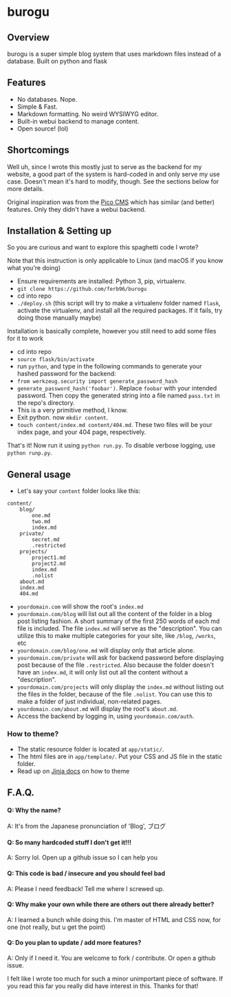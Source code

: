 # burogu

## Overview

burogu is a super simple blog system that uses markdown files instead of a database. Built on python and flask

## Features

- No databases. Nope.
- Simple & Fast.
- Markdown formatting. No weird WYSIWYG editor.
- Built-in webui backend to manage content.
- Open source! (lol)

## Shortcomings

Well uh, since I wrote this mostly just to serve as the backend for my website, a good part of the system is hard-coded in and only serve my use case. Doesn't mean it's hard to modify, though. See the sections below for more details.

Original inspiration was from the [Pico CMS](http://picocms.org/) which has similar (and better) features. Only they didn't have a webui backend.

## Installation & Setting up

So you are curious and want to explore this spaghetti code I wrote?

Note that this instruction is only applicable to Linux (and  macOS if you know what you're doing)

- Ensure requirements are installed: Python 3, pip, virtualenv.
- `git clone https://github.com/ferb96/burogu`
- cd into repo
- `./deploy.sh` (this script will try to make a virtualenv folder named `flask`, activate the virtualenv, and install all the required packages. If it fails, try doing those manually maybe)

Installation is basically complete, however you still need to add some files for it to work

- cd into repo
- `source flask/bin/activate`
- run `python`, and type in the following commands to generate your hashed password for the backend:
- `from werkzeug.security import generate_password_hash`
- `generate_password_hash('foobar')`. Replace `foobar` with your intended password. Then copy the generated string into a file named `pass.txt` in the repo's directory.
- This is a very primitive method, I know.
- Exit python. now `mkdir content`.
- `touch content/index.md content/404.md`. These two files will be your index page, and your 404 page, respectively.

That's it! Now run it using `python run.py`. To disable verbose logging, use `python runp.py`.

## General usage

- Let's say your `content` folder looks like this:

```
content/
    blog/
        one.md
        two.md
        index.md
    private/
        secret.md
        .restricted
    projects/
        project1.md
        project2.md
        index.md
        .nolist
    about.md
    index.md
    404.md
```

- `yourdomain.com` will show the root's `index.md`
- `yourdomain.com/blog` will list out all the content of the folder in a blog post listing fashion. A short summary of the first 250 words of each md file is included. The file `index.md` will serve as the "description". You can utilize this to make multiple categories for your site, like `/blog`, `/works`, etc
- `yourdomain.com/blog/one.md` will display only that article alone.
- `yourdomain.com/private` will ask for backend password before displaying post because of the file `.restricted`. Also because the folder doesn't have an `index.md`, it will only list out all the content without a "description".
- `yourdomain.com/projects` will only display the `index.md` without listing out the files in the folder, because of the file `.nolist`. You can use this to make a folder of just individual, non-related pages.
- `yourdomain.com/about.md` will display the root's `about.md`.
- Access the backend by logging in, using `yourdomain.com/auth`.

### How to theme?

- The static resource folder is located at `app/static/`.
- The html files are in `app/template/`. Put your CSS and JS file in the static folder.
- Read up on [Jinja docs](http://jinja.pocoo.org/docs/2.10/) on how to theme

## F.A.Q.

#### Q: Why the name?

A: It's from the Japanese pronunciation of 'Blog', ブログ

#### Q: So many hardcoded stuff I don't get it!!!

A: Sorry lol. Open up a github issue so I can help you

#### Q: This code is bad / insecure and you should feel bad

A: Please I need feedback! Tell me where I screwed up.

#### Q: Why make your own while there are others out there already better?

A: I learned a bunch while doing this. I'm master of HTML and CSS now, for one (not really, but u get the point)

#### Q: Do you plan to update / add more features?

A: Only if I need it. You are welcome to fork / contribute. Or open a github issue.

I felt like I wrote too much for such a minor unimportant piece of software. If you read this far you really did have interest in this. Thanks for that!
